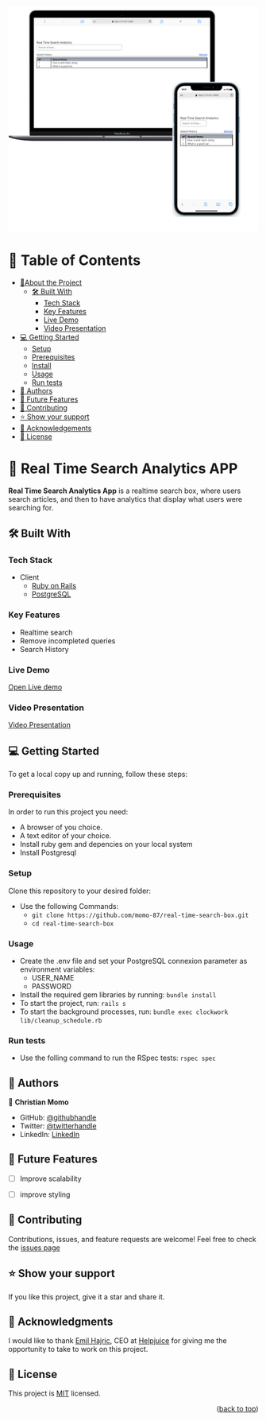 <a name="readme-top"></a>
<div align="center">
  <img src="./image.png" alt="image"/>
</div>

# 📗 Table of Contents

- [📖About the Project](#about-project)
  - [🛠 Built With](#built-with)
    - [Tech Stack](#tech-stack)
    - [Key Features](#key-features)
    - [Live Demo](#live-demo)
    - [Video Presentation](#video-presentation)
- [💻 Getting Started](#getting-started)
  - [Setup](#setup)
  - [Prerequisites](#prerequisites)
  - [Install](#install)
  - [Usage](#usage)
  - [Run tests](#run-tests)
- [👥 Authors](#authors)
- [🔭 Future Features](#future-features)
- [🤝 Contributing](#contributing)
- [⭐️ Show your support](#support)
- [🙏 Acknowledgements](#acknowledgements)
- [📝 License](#license)

# 📖 Real Time Search Analytics APP<a name="about-project"></a>

**Real Time Search Analytics App** is a realtime search box, where users search articles, and then to have analytics that display what users were searching for.

## 🛠 Built With <a name="built-with"></a>

### Tech Stack <a name="tech-stack"></a>

- <summary>Client</summary>
    <ul>
      <li><a href="https://rubyonrails.org/">Ruby on Rails</a></li>
      <li><a href="https://www.postgresql.org/">PostgreSQL</a></li>
    </ul>

### Key Features <a name="key-features"></a>
- Realtime search
- Remove incompleted queries
- Search History

### Live Demo <a name="Live-demo"></a>
[Open Live demo](https://real-time-search-analytics-3dda18ead592.herokuapp.com)

### Video Presentation <a name="video-presentation"></a>
[Video Presentation](https://www.loom.com/share/7cb44630e59946bda7220a78496b5a89?sid=b4a6dcdb-ffad-448b-ba1d-3ea452eb6069)

## 💻 Getting Started <a name="getting-started"></a>

To get a local copy up and running, follow these steps:

### Prerequisites
In order to run this project you need:

- A browser of you choice.
- A text editor of your choice.
- Install ruby gem and depencies on your local system
- Install Postgresql

### Setup
Clone this repository to your desired folder:

- Use the following Commands:
  - `git clone https://github.com/momo-87/real-time-search-box.git`
  - `cd real-time-search-box`

### Usage
- Create the .env file and set your PostgreSQL connexion parameter as environment variables:
  - USER_NAME
  - PASSWORD
- Install the required gem libraries by running: `bundle install`
- To start the project, run: `rails s`
- To start the background processes, run: `bundle exec clockwork lib/cleanup_schedule.rb`

### Run tests
- Use the folling command to run the RSpec tests: `rspec spec`


## 👥 Authors <a name="authors"></a>

👤 **Christian Momo**

- GitHub: [@githubhandle](https://www.github.com/momo-87)
- Twitter: [@twitterhandle](https://twitter.com/Momo_yde)
- LinkedIn: [LinkedIn](https://www.linkedin.com/in/christian-momo/)


## 🔭 Future Features <a name="future-features"></a>
- [ ] Improve scalability
- [ ] improve styling


## 🤝 Contributing <a name="contributing"></a>
Contributions, issues, and feature requests are welcome!
Feel free to check the [issues page](https://github.com/momo-87/real-time-search-box/issues)


## ⭐️ Show your support <a name="support"></a>
If you like this project, give it a star and share it.

## 🙏 Acknowledgments <a name="acknowledgements"></a>
I would like to thank [Emil Hajric](https://www.linkedin.com/in/emilhajric/), CEO at [Helpjuice](https://helpjuice.com/?gclid=Cj0KCQiAkeSsBhDUARIsAK3tiedMPlP90D6o61eH_8g8eVm8M4LEg9bAyI1VhyETdQ5omf8b0CAFksoaAhdzEALw_wcB) for giving me the opportunity to take to work on this project.


## 📝 License <a name="license"></a>

This project is [MIT](./LICENSE) licensed.

<p align="right">(<a href="#readme-top">back to top</a>)</p>
